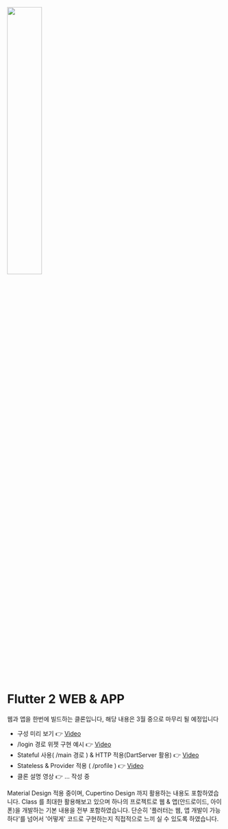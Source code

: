 <img width="40%" src="https://user-images.githubusercontent.com/56661529/110725080-47e83580-825a-11eb-8f99-07ea5d477d48.png" />

# Flutter 2 WEB & APP

웹과 앱을 한번에 빌드하는 클론입니다,
해당 내용은 3월 중으로 마무리 될 예정입니다

  - 구성 미리 보기 👉 [Video](https://youtu.be/VwD7ESXOjBM)
  - /login 경로 위젯 구현 예시 👉 [Video](https://youtu.be/6q0ODwKnPis)
  - Stateful 사용( /main 경로 ) & HTTP 적용(DartServer 활용) 👉 [Video](https://youtu.be/G3dBYdsVNyU)
  - Stateless & Provider 적용 ( /profile ) 👉 [Video](https://youtu.be/NXnws-0ZG1U)
  - 클론 설명 영상 👉 ... 작성 중

Material Design 적용 중이며, Cupertino Design 까지 활용하는 내용도
포함하였습니다. Class 를 최대한 활용해보고 있으며 하나의 프로젝트로
웹 & 앱(안드로이드, 아이폰)을 개발하는 기본 내용을 전부 포함하였습니다.
단순히 '플러터는 웹, 앱 개발이 가능하다'를 넘어서 '어떻게' 코드로 구현하는지
직접적으로 느끼 실 수 있도록 하였습니다.